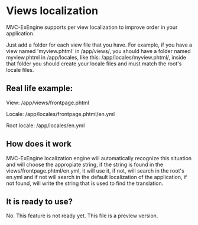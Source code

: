 Views localization
===

MVC-ExEngine supports per view localization to improve order in your
application.

Just add a folder for each view file that you have. For example,
if you have a view named 'myview.phtml' in /app/views/, you should have
a folder named myview.phtml in /app/locales, like this: 
/app/locales/myview.phtml/, inside that folder you should create your
locale files and must match the root's locale files.

Real life example:
---

View:
/app/views/frontpage.phtml

Locale:
/app/locales/frontpage.phtml/en.yml

Root locale:
/app/locales/en.yml

How does it work
----------------

MVC-ExEngine localization engine will automatically recognize this
 situation and will choose the appropiate string, if the string is found
 in the views/frontpage.phtml/en.yml, it will use it, if not, will search
 in the root's en.yml and if not will search in the default localization
 of the application, if not found, will write the string that is used to
 find the translation.
 
It is ready to use?
-------------------
No. This feature is not ready yet. This file is a preview version.